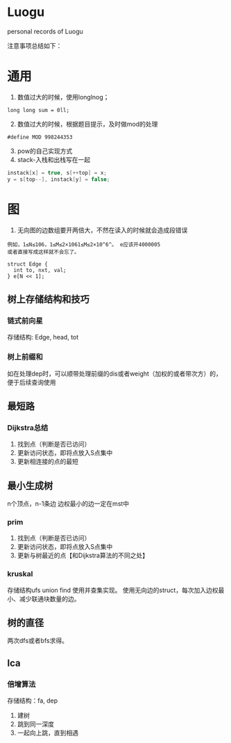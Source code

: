 # Luogu
personal records of Luogu

注意事项总结如下：

# 通用
1. 数值过大的时候，使用longlnog；
```
long long sum = 0ll;
```
2. 数值过大的时候，根据题目提示，及时做mod的处理
```
#define MOD 998244353
```
3. pow的自己实现方式
4. stack-入栈和出栈写在一起
```cpp
instack[x] = true, s[++top] = x;
y = s[top--], instack[y] = false;
```


# 图
1. 无向图的边数组要开两倍大，不然在读入的时候就会造成段错误 

```
例如，1≤N≤106，1≤M≤2×1061≤M≤2×10^6^。 e应该开4000005
或者直接写成这样就不会忘了。

struct Edge {
  int to, nxt, val;
} e[N << 1];
```



## 树上存储结构和技巧
### 链式前向星
存储结构: Edge, head, tot

### 树上前缀和
如在处理dep时，可以顺带处理前缀的dis或者weight（加权的或者带次方）的，便于后续查询使用

## 最短路
### Dijkstra总结
1. 找到点（判断是否已访问）
2. 更新访问状态，即将点放入S点集中
3. 更新相连接的点的最短

## 最小生成树
n个顶点，n-1条边
边权最小的边一定在mst中
### prim
1. 找到点（判断是否已访问）
2. 更新访问状态，即将点放入S点集中
3. 更新与树最近的点【和Dijkstra算法的不同之处】

### kruskal
存储结构ufs union find
使用并查集实现。
使用无向边的struct，每次加入边权最小、减少联通块数量的边。

## 树的直径
两次dfs或者bfs求得。

## lca
### 倍增算法
存储结构：fa, dep
1. 建树
2. 跳到同一深度
3. 一起向上跳，直到相遇